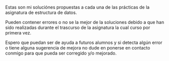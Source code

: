 Estas son mi soluciónes propuestas a cada una de las prácticas de la asignatura de estructura de datos. 

Pueden contener errores o no se la mejor de la soluciones debido a que han sido realizadas durante el trascurso de la asignatura la cual curso por primera vez.

Espero que puedan ser de ayuda a futuros alumnos y si detecta algún error o tiene alguna sugerencia de mejora no dude en ponerse en contacto conmigo para que pueda ser corregido y/o mejorado.
